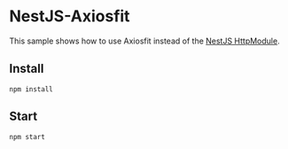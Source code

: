 # NestJS-Axiosfit

This sample shows how to use Axiosfit instead of the [NestJS HttpModule](https://docs.nestjs.com/techniques/http-module).

## Install

`npm install`

## Start

`npm start`
